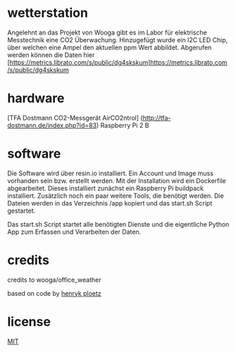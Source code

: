 # wetterstation
Angelehnt an das Projekt von Wooga gibt es im Labor für elektrische Messtechnik eine CO2 Überwachung. 
Hinzugefügt wurde ein I2C LED Chip, über welchen eine Ampel den aktuellen ppm Wert abbildet.
Abgerufen werden können die Daten hier [https://metrics.librato.com/s/public/dg4skskum]https://metrics.librato.com/s/public/dg4skskum

# hardware
[TFA Dostmann CO2-Messgerät AirCO2ntrol] (http://tfa-dostmann.de/index.php?id=83)
Raspberry Pi 2 B

# software
Die Software wird über resin.io installiert. Ein Account und Image muss vorhanden sein bzw. erstellt werden.
Mit der Installation wird ein Dockerfile abgearbeitet. Dieses installiert zunächst ein Raspberry Pi buildpack installiert.
Zusätzlich noch ein paar weitere Tools, die benötigt werden.
Die Dateien werden in das Verzeichnis /app kopiert und das start.sh Script gestartet.

Das start.sh Script startet alle benötigten Dienste und die eigentliche Python App zum Erfassen und Verarbeiten der Daten.

# credits
credits to wooga/office_weather

based on code by [henryk ploetz](https://hackaday.io/project/5301-reverse-engineering-a-low-cost-usb-co-monitor/log/17909-all-your-base-are-belong-to-us)

# license

[MIT](http://opensource.org/licenses/MIT)
